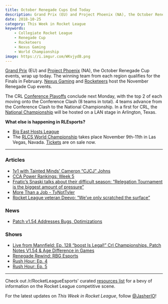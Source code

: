 ```yaml
---
title: October Renegade Cups End Today
description: Grand Prix (EU) and Project Phoenix (NA), the October Renegade Cup events, wrap up today. The winning team from each region qualifies for the Finals in February.
date: 2018-10-25
category: This Week in Rocket League
keywords:
    - Collegiate Rocket League
    - Renegade Cup
    - Rocketeers
    - Nexus Gaming
    - World Championship
image: https://i.imgur.com/WKvjydB.png
---
```


[Grand Prix](https://liquipedia.net/rocketleague/Renegade_Cup/Europe/Rocket_Baguette/Grand_Prix) (EU) and [Project Phoenix](https://liquipedia.net/rocketleague/Renegade_Cup/North_America/Rival_Esports/Project_Phoenix) (NA), the October Renegade Cup events, wrap up today. The winning team from each region qualifies for the Finals in February. [Nexus Gaming](https://www.reddit.com/r/RocketLeagueEsports/comments/9pfxy3/nexus_gaming_presents_fall_frenzy_na_renegade_cup/) and [Rocketeers](https://www.reddit.com/r/RocketLeagueEsports/comments/9p0cbn/heres_the_rocketeers_thunderdome_the_renegade_cup/) host the November Renegade Cup events.

The CRL [Conference Playoffs](https://compete.tespa.org/tournament/117) conclude next Monday, with the top 2 of each moving onto the Conference Clash (8 teams in total). 4 teams advance from the Conference Clash to the National Championship. In a first for CRL, the [National Championship](https://www.rocketleagueesports.com/news/collegiate-rocket-league-national-championship-headed-to-texas-/) will be hosted on a LAN stage in Arlington, Texas.

**What else is happening in RLEsports?**

-   [Big East Hosts League](https://esportsobserver.com/big-east-esl-rocket-league/)
-   The [RLCS World Championship](https://liquipedia.net/rocketleague/Rocket_League_Championship_Series/Season_6) takes place November 9th-11th in Las Vegas, Navada. [Tickets](https://tickets.rlesports.gg) are on sale now.

---

### Articles

-   [1v1 with Tainted Minds’ Cameron “CJCJ” Johns](https://www.rocketleagueesports.com/news/1v1-with-tainted-minds--cameron--cjcj--johns/)
-   [CCA Power Rankings: Week 5](https://www.reddit.com/r/RocketLeagueEsports/comments/9qhj8v/collegiate_rocket_league_week_5_cca_power_rankings/)
-   [Fnatic’s Snaski talks about their difficult season: “Relegation Tournament is the biggest amount of pressure”](https://rocketeers.gg/interview-fnatic-snaski-team-captain-promotion-playoff/)
-   [More Than a Job - TyNotTyler](https://www.theplayerslobby.com/2897/more-than-a-job-ty-tynottyler-helewa-allegiance-rlcs-rocket-league/#.x1DU6y1Lyq)
-   [Rocket League veteran Deevo: “We’ve only scratched the surface”](https://rocketeers.gg/interview-rocket-league-player-deevo-savage-rlrs/)

### News

-   [Patch v1.54 Addresses Bugs, Optimizations](https://www.rocketleague.com/news/patch-notes-v1-54/)

### Shows

-   [Live from Mannfield: Ep. 128 “boost Is Legal!” Crl Championships, Patch Notes V1.54 & Age Difference in Games](http://www.lfmannfield.com/episodes/2018/10/23/ep-128-boost-is-legal-crl-championships-patch-notes-v154-amp-age-difference-in-games)
-   [Renegade Rewind: RBG Esports](https://www.youtube.com/watch?v=V5RgoqpX4Eg&feature=youtu.be)
-   [Rush Hour: Ep. 4](https://www.youtube.com/watch?v=g6xeG_i9Ecc)
-   [Rush Hour: Ep. 5](https://www.youtube.com/watch?v=yOvekHUD788)

---

Check out /r/RocketLeagueEsports' curated [resources list](https://www.reddit.com/r/RocketLeagueEsports/wiki/links) for a bevy of information on the Rocket League competitive scene.

For the latest updates on _This Week in Rocket League_, follow [@JasherIO](https://twitter.com/JasherIO)!
